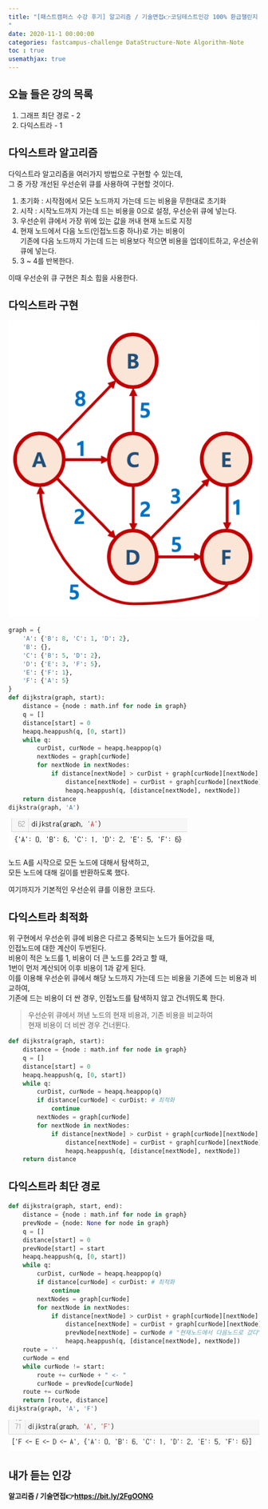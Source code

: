 ```yaml
---
title: "[패스트캠퍼스 수강 후기] 알고리즘 / 기술면접👉코딩테스트인강 100% 환급챌린지 회차 미션
"
date: 2020-11-1 00:00:00
categories: fastcampus-challenge DataStructure-Note Algorithm-Note
toc : true
usemathjax: true
---
```

## 오늘 들은 강의 목록

1. 그래프 최단 경로 - 2
2. 다익스트라 - 1

## 다익스트라 알고리즘

다익스트라 알고리즘을 여러가지 방법으로 구현할 수 있는데,  
그 중 가장 개선된 우선순위 큐를 사용하여 구현할 것이다.

1. 초기화 : 시작점에서 모든 노드까지 가는데 드는 비용을 무한대로 초기화
2. 시작 : 시작노드까지 가는데 드는 비용을 0으로 설정, 우선순위 큐에 넣는다.
3. 우선순위 큐에서 가장 위에 있는 값을 꺼내 현재 노드로 지정
4. 현재 노드에서 다음 노드(인접노드중 하나)로 가는 비용이  
기존에 다음 노드까지 가는데 드는 비용보다 적으면 비용을 업데이트하고, 우선순위 큐에 넣는다.
5. 3 ~ 4를 반복한다.

이때 우선순위 큐 구현은 최소 힙을 사용한다.

## 다익스트라 구현

![graph](/assets/images/fastchallenge/day21/graph.PNG)

```py
graph = {
    'A': {'B': 8, 'C': 1, 'D': 2},
    'B': {},
    'C': {'B': 5, 'D': 2},
    'D': {'E': 3, 'F': 5},
    'E': {'F': 1},
    'F': {'A': 5}
}
def dijkstra(graph, start):
    distance = {node : math.inf for node in graph}
    q = []
    distance[start] = 0
    heapq.heappush(q, [0, start])
    while q:
        curDist, curNode = heapq.heappop(q)
        nextNodes = graph[curNode]
        for nextNode in nextNodes:
            if distance[nextNode] > curDist + graph[curNode][nextNode]:
                distance[nextNode] = curDist + graph[curNode][nextNode]
                heapq.heappush(q, [distance[nextNode], nextNode])
    return distance
dijkstra(graph, 'A')
```

![dijkstra](/assets/images/fastchallenge/day21/dijkstra.PNG)

노드 A를 시작으로 모든 노드에 대해서 탐색하고,  
모든 노드에 대해 길이를 반환하도록 했다.

여기까지가 기본적인 우선순위 큐를 이용한 코드다.

## 다익스트라 최적화

위 구현에서 우선순위 큐에 비용은 다르고 중복되는 노드가 들어갔을 때,  
인접노드에 대한 계산이 두번된다.  
비용이 적은 노드를 1, 비용이 더 큰 노드를 2라고 할 때,  
1번이 먼저 계산되어 이후 비용이 1과 같게 된다.  
이를 이용해 우선순위 큐에서 해당 노드까지 가는데 드는 비용을 기존에 드는 비용과 비교하여,  
기존에 드는 비용이 더 싼 경우, 인접노드를 탐색하지 않고 건너뛰도록 한다.

> 우선순위 큐에서 꺼낸 노드의 현재 비용과, 기존 비용을 비교하여  
> 현재 비용이 더 비싼 경우 건너뛴다.

```py
def dijkstra(graph, start):
    distance = {node : math.inf for node in graph}
    q = []
    distance[start] = 0
    heapq.heappush(q, [0, start])
    while q:
        curDist, curNode = heapq.heappop(q)
        if distance[curNode] < curDist: # 최적화
            continue
        nextNodes = graph[curNode]
        for nextNode in nextNodes:
            if distance[nextNode] > curDist + graph[curNode][nextNode]:
                distance[nextNode] = curDist + graph[curNode][nextNode]
                heapq.heappush(q, [distance[nextNode], nextNode])
    return distance
```

## 다익스트라 최단 경로

```py
def dijkstra(graph, start, end):
    distance = {node : math.inf for node in graph}
    prevNode = {node: None for node in graph}
    q = []
    distance[start] = 0
    prevNode[start] = start
    heapq.heappush(q, [0, start])
    while q:
        curDist, curNode = heapq.heappop(q)
        if distance[curNode] < curDist: # 최적화
            continue
        nextNodes = graph[curNode]
        for nextNode in nextNodes:
            if distance[nextNode] > curDist + graph[curNode][nextNode]:
                distance[nextNode] = curDist + graph[curNode][nextNode]
                prevNode[nextNode] = curNode # "현재노드에서 다음노드로 갔다"를 저장
                heapq.heappush(q, [distance[nextNode], nextNode])
    route = ''
    curNode = end
    while curNode != start:
        route += curNode + " <- "
        curNode = prevNode[curNode]
    route += curNode
    return [route, distance]
dijkstra(graph, 'A', 'F')
```

![route](/assets/images/fastchallenge/day21/route.PNG)

## 내가 듣는 인강

**알고리즘 / 기술면접👉https://bit.ly/2FgOONG**
